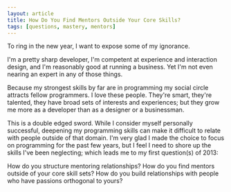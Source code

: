 ```yaml
---
layout: article
title: How Do You Find Mentors Outside Your Core Skills?
tags: [questions, mastery, mentors]
---
```


To ring in the new year, I want to expose some of my ignorance.

I'm a pretty sharp developer, I'm competent at experience and interaction design, and
I'm reasonably good at running a business. Yet I'm not even nearing an expert in
any of those things.

Because my strongest skills by far are in programming my social circle attracts
fellow programmers. I love these people. They're smart, they're talented, they
have broad sets of interests and experiences; but they grow me more as a
developer than as a designer or a businessman.

This is a double edged sword. While I consider myself personally successful,
deepening my programming skills can make it difficult to relate with people
outside of that domain. I'm very glad I made the choice to focus on programming
for the past few years, but I feel I need to shore up the skills I've been
neglecting; which leads me to my first question(s) of 2013:

How do you structure mentoring relationships? How do you find mentors outside of
your core skill sets? How do you build relationships with people who have
passions orthogonal to yours?
